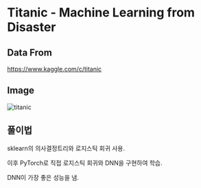 # Titanic - Machine Learning from Disaster


## Data From
https://www.kaggle.com/c/titanic

## Image
![titanic](https://user-images.githubusercontent.com/51351974/111782835-d4e75a80-88fc-11eb-80a2-044125f5795f.JPG)


## 풀이법
sklearn의 의사결정트리와 로지스틱 회귀 사용.

이후 PyTorch로 직접 로지스틱 회귀와 DNN을 구현하여 학습.

DNN이 가장 좋은 성능을 냄.
